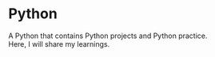 # Python
A Python that contains Python projects and Python practice. 
<br>
Here, I will share my learnings.
